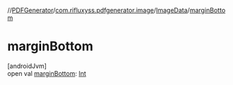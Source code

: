 //[PDFGenerator](../../../index.md)/[com.rifluxyss.pdfgenerator.image](../index.md)/[ImageData](index.md)/[marginBottom](margin-bottom.md)

# marginBottom

[androidJvm]\
open val [marginBottom](margin-bottom.md): [Int](https://kotlinlang.org/api/latest/jvm/stdlib/kotlin/-int/index.html)
